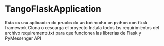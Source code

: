 # TangoFlaskApplication
Esta es una aplicacion de prueba de un bot hecho en python con flask framework
Clona o descarga el proyecto 
Instala todos los requirimientos del archivo requirements.txt para que funcionen las librerias de Flask y PyMessenger API
